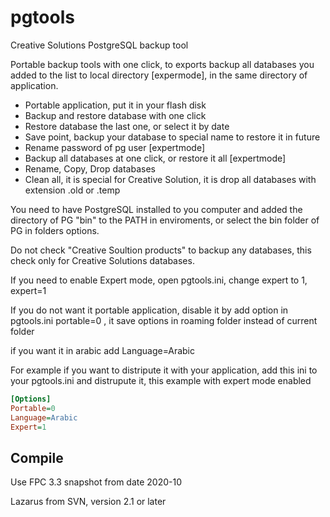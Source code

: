 # pgtools

Creative Solutions PostgreSQL backup tool

Portable backup tools with one click, to exports backup all databases you added to the list to local directory [expermode], in the same directory of application.

- Portable application, put it in your flash disk
- Backup and restore database with one click
- Restore database the last one, or select it by date
- Save point, backup your database to special name to restore it in future
- Rename password of pg user [expertmode]
- Backup all databases at one click, or restore it all [expertmode]
- Rename, Copy, Drop databases
- Clean all, it is special for Creative Solution, it is drop all databases with extension .old or .temp

You need to have PostgreSQL installed to you computer and added the directory of PG "bin" to the PATH in enviroments, or select the bin folder of PG in folders options.

Do not check "Creative Soultion products" to backup any databases, this check only for Creative Solutions databases.

If you need to enable Expert mode, open pgtools.ini, change expert to 1, expert=1

If you do not want it portable application, disable it by add option in pgtools.ini portable=0 , it save options in roaming folder instead of current folder

if you want it in arabic add Language=Arabic

For example if you want to distripute it with your application, add this ini to your pgtools.ini and distrupute it, this example with expert mode enabled

```ini
[Options]
Portable=0
Language=Arabic
Expert=1
```

## Compile

Use FPC 3.3 snapshot from date 2020-10

Lazarus from SVN, version 2.1 or later

